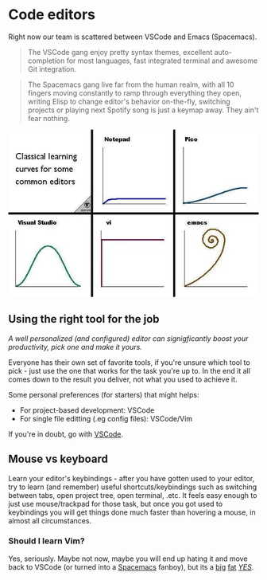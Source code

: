 # Code editors

Right now our team is scattered between VSCode and Emacs (Spacemacs).

> The VSCode gang enjoy pretty syntax themes, excellent auto-completion for most languages, fast integrated terminal and awesome Git integration.

> The Spacemacs gang live far from the human realm, with all 10 fingers moving constantly to ramp through everything they open, writing Elisp to change editor's behavior on-the-fly, switching projects or playing next Spotify song is just a keymap away. They ain't fear nothing.

![](assets/editor/8e380693a95223eb551446f9171e4c4a_MD5.webp)

## Using the right tool for the job

*A well personalized (and configured) editor can signigficantly boost your productivity, pick one and make it yours.*

Everyone has their own set of favorite tools, if you're unsure which tool to pick - just use the one that works for the task you're up to. In the end it all comes down to the result you deliver, not what you used to achieve it.

Some personal preferences (for starters) that might helps:
- For project-based development: VSCode
- For single file editting (.eg config files): VSCode/Vim

If you're in doubt, go with [VSCode](https://code.visualstudio.com/).

## Mouse vs keyboard

Learn your editor's keybindings - after you have gotten used to your editor, try to learn (and remember) useful shortcuts/keybindings such as switching between tabs, open project tree, open terminal, .etc. It feels easy enough to just use mouse/trackpad for those task, but once you got used to keybindings you will get things done much faster than hovering a mouse, in almost all circumstances.

### Should I learn Vim?

Yes, seriously. Maybe not now, maybe you will end up hating it and move back to VSCode (or turned into a [Spacemacs](http://spacemacs.org/) fanboy), but its a [big](https://pascalprecht.github.io/posts/why-i-use-vim/) [fat](https://www.quora.com/What-are-the-advantages-of-Vim-over-other-text-editors) [*YES*](https://www.quora.com/How-useful-is-learning-VI-VIM-for-a-new-programmer).
